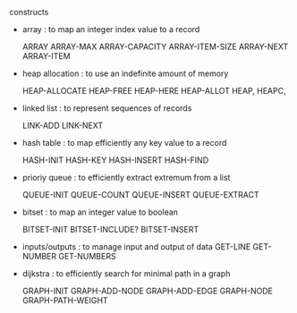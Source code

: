 
constructs

- array : to map an integer index value to a record

    ARRAY
    ARRAY-MAX
    ARRAY-CAPACITY
    ARRAY-ITEM-SIZE
    ARRAY-NEXT
    ARRAY-ITEM

- heap allocation : to use an indefinite amount of memory

    HEAP-ALLOCATE
    HEAP-FREE
    HEAP-HERE
    HEAP-ALLOT
    HEAP,
    HEAPC,

- linked list : to represent sequences of records
    
    LINK-ADD
    LINK-NEXT

- hash table : to map efficiently any key value to a record

    HASH-INIT
    HASH-KEY
    HASH-INSERT
    HASH-FIND

- prioriy queue : to efficiently extract extremum from a list

    QUEUE-INIT
    QUEUE-COUNT
    QUEUE-INSERT
    QUEUE-EXTRACT

- bitset : to map an integer value to boolean

    BITSET-INIT
    BITSET-INCLUDE?
    BITSET-INSERT

- inputs/outputs : to manage input and output of data
    GET-LINE
    GET-NUMBER
    GET-NUMBERS

- dijkstra : to efficiently search for minimal path in a graph
    
    GRAPH-INIT
    GRAPH-ADD-NODE
    GRAPH-ADD-EDGE
    GRAPH-NODE
    GRAPH-PATH-WEIGHT




